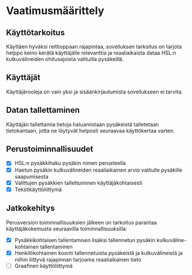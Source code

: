 # Vaatimusmäärittely 

## Käyttötarkoitus 

Käyttäen hyväksi reittioppaan rajapintaa, sovelluksen tarkoitus on tarjota helppo keino kerätä käyttäjälle relevanttia ja reaaliaikaista dataa HSL:n kulkuvälineiden ohitusajoista valituilla pysäkeillä. 

## Käyttäjät 
Käyttäjärooleja on vain yksi ja sisäänkirjautumista sovellukseen ei tarvita. 

## Datan tallettaminen 

Käyttäjän tallettamia tietoja haluamistaan pysäkeistä talletetaan tietokantaan, jotta ne löytyvät helposti seuraavaa käyttökertaa varten. 

## Perustoiminnallisuudet 

- [x] HSL:n pysäkkihaku pysäkin nimen perusteella 
- [x] Haetun pysäkin kulkuvälineiden reaaliaikainen arvio valitulle pysäkille saapumisesta 
- [x] Valittujen pysäkkien tallettuminen käyttäjäkohtaisesti 
- [x] Tekstikäyttöliittymä 

## Jatkokehitys 

Perusversion toiminnallisuuksien jälkeen on tarkoitus parantaa käyttäjäkokemusta seuraavilla toiminnallisuuksilla: 
- [x] Pysäkkikohtaisen tallentamisen lisäksi tallennetun pysäkin kulkuväline-kohtainen tallentaminen 
- [x] Henkilökohtainen koonti tallennetuista pysäkeistä ja kulkuvälineistä ja niihin liittyvä rajapinnan tarjoama reaaliaikainen tieto 
- [ ] Graafinen käyttöliittymä 
